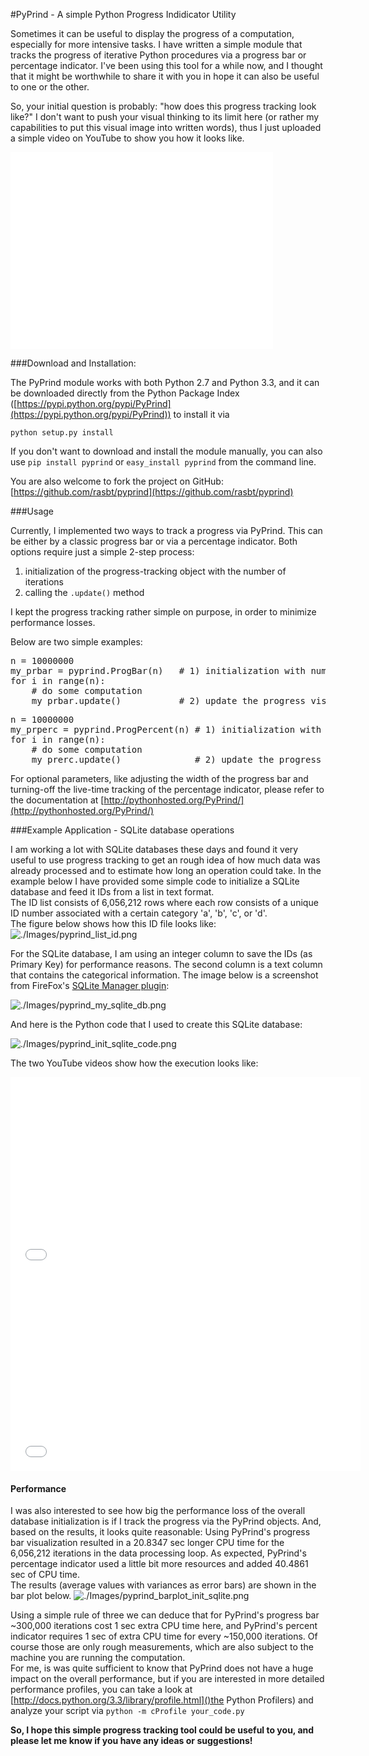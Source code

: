 #PyPrind - A simple Python Progress Indidicator Utility

Sometimes it can be useful to display the progress of a computation, especially for more intensive tasks. I have written a simple module that tracks the progress of iterative Python procedures via a progress bar or percentage indicator. I've been using this tool for a while now, and I thought that it might be worthwhile to share it with you in hope it can also be useful to one or the other.

So, your initial question is probably: "how does this progress tracking look like?"
I don't want to push your visual thinking to its limit here (or rather my capabilities to put this visual image into written words), thus I just uploaded a simple video on YouTube to show you how it looks like.  

<iframe width="420" height="315" src="//www.youtube.com/embed/GC2J0SMmiWQ" frameborder="0" allowfullscreen></iframe>


###Download and Installation:

The PyPrind module works with both Python 2.7 and Python 3.3, and it can be downloaded directly from the Python Package Index ([https://pypi.python.org/pypi/PyPrind](https://pypi.python.org/pypi/PyPrind)) to install it via

	python setup.py install
	
If you don't want to download and install the module manually, you can also use  `pip install pyprind` or `easy_install pyprind` from the command line.  

You are also welcome to fork the project on GitHub: [https://github.com/rasbt/pyprind](https://github.com/rasbt/pyprind) 

###Usage

Currently, I implemented two ways to track a progress via PyPrind. This can be either by a classic progress bar or via a percentage indicator. Both options require just a simple 2-step process:   

1) initialization of the progress-tracking object with the number of iterations  
2) calling the `.update()` method  

I kept the progress tracking rather simple on purpose, in order to minimize performance losses.

Below are two simple examples:


<pre>n = 10000000
my_prbar = pyprind.ProgBar(n)   # 1) initialization with number of iterations
for i in range(n):	
    # do some computation
    my_prbar.update()           # 2) update the progress visualization
</pre>

<pre>n = 10000000
my_prperc = pyprind.ProgPercent(n) # 1) initialization with number of iterations
for i in range(n):	
    # do some computation
    my_prerc.update()              # 2) update the progress visualization
</pre>


For optional parameters, like adjusting the width of the progress bar and turning-off the live-time tracking of the percentage indicator, please refer to the documentation at [http://pythonhosted.org/PyPrind/](http://pythonhosted.org/PyPrind/)


###Example Application - SQLite database operations

I am working a lot with SQLite databases these days and found it very useful to use progress tracking to get an rough idea of how much data was already processed and to estimate how long an operation could take.  In the example below I have provided some simple code to initialize a SQLite database and feed it IDs from a list in text format.  
The ID list consists of 6,056,212 rows where each row consists of a unique ID number associated with a certain category 'a', 'b', 'c', or 'd'.  
The figure below shows how this ID file looks like:  
![./Images/pyprind_list_id.png](./Images/pyprind_list_id.png)

For the SQLite database, I am using an integer column to save the IDs (as Primary Key) for performance reasons. The second column is a text column that contains the categorical information. The image below is a screenshot from FireFox's [SQLite Manager plugin](https://addons.mozilla.org/en-US/firefox/addon/sqlite-manager/):



![./Images/pyprind_my_sqlite_db.png](./Images/pyprind_my_sqlite_db.png)


And here is the Python code that I used to create this SQLite database:



![./Images/pyprind_init_sqlite_code.png](./Images/pyprind_init_sqlite_code.png)


The two YouTube videos show how the execution looks like:

<iframe width="560" height="315" src="//www.youtube.com/embed/EUBAYU_JczY" frameborder="0" allowfullscreen></iframe>
 
 <iframe width="560" height="315" src="//www.youtube.com/embed/f6S9fXFwTmg" frameborder="0" allowfullscreen></iframe>


#### Performance

I was also interested to see how big the performance loss of the overall database initialization is if I track the progress via the PyPrind objects. And, based on the results, it looks quite reasonable: Using PyPrind's progress bar visualization resulted in a 20.8347 sec longer CPU time for the 6,056,212 iterations in the data processing loop. As expected, PyPrind's percentage indicator used a little bit more resources and added 40.4861 sec of CPU time.  
The results (average values with variances as error bars) are shown in the bar plot below.
![./Images/pyprind_barplot_init_sqlite.png](./Images/pyprind_barplot_init_sqlite.png)

Using a simple rule of three we can deduce that for PyPrind's progress bar ~300,000 iterations cost 1 sec extra CPU time here, and PyPrind's percent indicator requires 1 sec of extra CPU time for every ~150,000 iterations.
Of course those are only rough measurements, which are also subject to the machine you are running the computation.  
For me, is was quite sufficient to know that PyPrind does not have a huge impact on the overall performance, but if you are interested in more detailed performance profiles, you can take a look at [http://docs.python.org/3.3/library/profile.html]()the Python Profilers) and analyze your script via 
`python -m cProfile your_code.py`

**So, I hope this simple progress tracking tool could be useful to you, and please let me know if you have any ideas or suggestions!**
 

